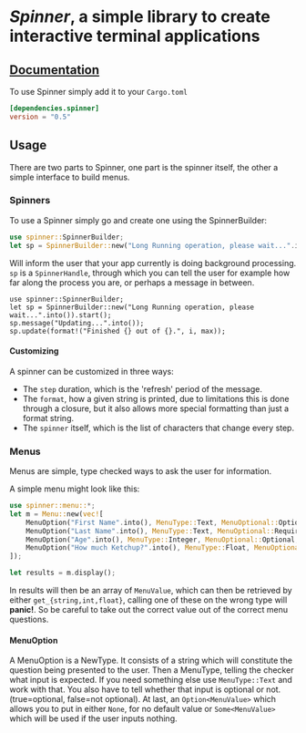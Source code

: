 _Spinner_, a simple library to create interactive terminal applications
=======================================================================

## [Documentation](http://neikos.me/spinner/spinner/)


To use Spinner simply add it to your `Cargo.toml`

```toml
[dependencies.spinner]
version = "0.5"
```

Usage
-----

There are two parts to Spinner, one part is the spinner itself, the other a
simple interface to build menus.


### Spinners

To use a Spinner simply go and create one using the SpinnerBuilder:
```rust
use spinner::SpinnerBuilder;
let sp = SpinnerBuilder::new("Long Running operation, please wait...".into()).start();
```

Will inform the user that your app currently is doing background processing.
`sp` is a `SpinnerHandle`, through which you can tell the user for example how
far along the process you are, or perhaps a message in between.

```
use spinner::SpinnerBuilder;
let sp = SpinnerBuilder::new("Long Running operation, please wait...".into()).start();
sp.message("Updating...".into());
sp.update(format!("Finished {} out of {}.", i, max));
```

#### Customizing

A spinner can be customized in three ways:

- The `step` duration, which is the 'refresh' period of the message.
- The `format`, how a given string is printed, due to limitations this is
    done through a closure, but it also allows more special formatting than
    just a format string.
- The `spinner` itself, which is the list of characters that change every
    step.


### Menus

Menus are simple, type checked ways to ask the user for information.

A simple menu might look like this:

```rust
use spinner::menu::*;
let m = Menu::new(vec![
    MenuOption("First Name".into(), MenuType::Text, MenuOptional::Optional, None),
    MenuOption("Last Name".into(), MenuType::Text, MenuOptional::Required, None),
    MenuOption("Age".into(), MenuType::Integer, MenuOptional::Optional, Some(MenuValue::Integer(1))),
    MenuOption("How much Ketchup?".into(), MenuType::Float, MenuOptional::Optional, None),
]);

let results = m.display();
```

In results will then be an array of `MenuValue`, which can then be retrieved by
either `get_{string,int,float}`, calling one of these on the wrong type will
**panic!**. So be careful to take out the correct value out of the correct menu
questions.

#### MenuOption

A MenuOption is a NewType. It consists of a string which will constitute the
question being presented to the user. Then a MenuType, telling the checker what
input is expected. If you need something else use `MenuType::Text` and work with
that. You also have to tell whether that input is optional or not.
(true=optional, false=not optional). At last, an `Option<MenuValue>` which allows
you to put in either `None`, for no default value or `Some<MenuValue>` which
will be used if the user inputs nothing.
